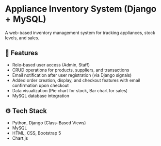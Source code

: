 # Appliance Inventory System (Django + MySQL)

A web-based inventory management system for tracking appliances, stock levels, and sales.

## 🚀 Features
- Role-based user access (Admin, Staff)
- CRUD operations for products, suppliers, and transactions
- Email notification after user registration (via Django signals)
- Added order creation, display, and checkout features with email confirmation upon checkout
- Data visualization (Pie chart for stock, Bar chart for sales)
- MySQL database integration

## ⚙️ Tech Stack
- Python, Django (Class-Based Views)
- MySQL
- HTML, CSS, Bootstrap 5
- Chart.js
